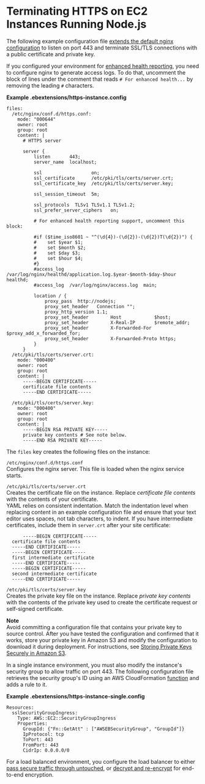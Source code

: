 # Terminating HTTPS on EC2 Instances Running Node\.js<a name="https-singleinstance-nodejs"></a>

The following example configuration file [extends the default nginx configuration](nodejs-platform-proxy.md) to listen on port 443 and terminate SSL/TLS connections with a public certificate and private key\.

If you configured your environment for [enhanced health reporting](health-enhanced.md), you need to configure nginx to generate access logs\. To do that, uncomment the block of lines under the comment that reads `# For enhanced health...` by removing the leading `#` characters\.

**Example \.ebextensions/https\-instance\.config**  

```
files:
  /etc/nginx/conf.d/https.conf:
    mode: "000644"
    owner: root
    group: root
    content: |
      # HTTPS server

      server {
          listen       443;
          server_name  localhost;
          
          ssl                  on;
          ssl_certificate      /etc/pki/tls/certs/server.crt;
          ssl_certificate_key  /etc/pki/tls/certs/server.key;
          
          ssl_session_timeout  5m;
          
          ssl_protocols  TLSv1 TLSv1.1 TLSv1.2;
          ssl_prefer_server_ciphers   on;

          # For enhanced health reporting support, uncomment this block:

          #if ($time_iso8601 ~ "^(\d{4})-(\d{2})-(\d{2})T(\d{2})") {
          #    set $year $1;
          #    set $month $2;
          #    set $day $3;
          #    set $hour $4;
          #}
          #access_log /var/log/nginx/healthd/application.log.$year-$month-$day-$hour healthd;
          #access_log  /var/log/nginx/access.log  main;
          
          location / {
              proxy_pass  http://nodejs;
              proxy_set_header   Connection "";
              proxy_http_version 1.1;
              proxy_set_header        Host            $host;
              proxy_set_header        X-Real-IP       $remote_addr;
              proxy_set_header        X-Forwarded-For $proxy_add_x_forwarded_for;
              proxy_set_header        X-Forwarded-Proto https;
          }
      }
  /etc/pki/tls/certs/server.crt:
    mode: "000400"
    owner: root
    group: root
    content: |
      -----BEGIN CERTIFICATE-----
      certificate file contents
      -----END CERTIFICATE-----
      
  /etc/pki/tls/certs/server.key:
    mode: "000400"
    owner: root
    group: root
    content: |
      -----BEGIN RSA PRIVATE KEY-----
      private key contents # See note below.
      -----END RSA PRIVATE KEY-----
```

The `files` key creates the following files on the instance:

`/etc/nginx/conf.d/https.conf`  
Configures the nginx server\. This file is loaded when the nginx service starts\.

`/etc/pki/tls/certs/server.crt`  
Creates the certificate file on the instance\. Replace *certificate file contents* with the contents of your certificate\.  
YAML relies on consistent indentation\. Match the indentation level when replacing content in an example configuration file and ensure that your text editor uses spaces, not tab characters, to indent\.
If you have intermediate certificates, include them in `server.crt` after your site certificate:  

```
      -----BEGIN CERTIFICATE-----
  certificate file contents
  -----END CERTIFICATE-----
  -----BEGIN CERTIFICATE-----
  first intermediate certificate
  -----END CERTIFICATE-----
  -----BEGIN CERTIFICATE-----
  second intermediate certificate
  -----END CERTIFICATE-----
```

`/etc/pki/tls/certs/server.key`  
Creates the private key file on the instance\. Replace *private key contents* with the contents of the private key used to create the certificate request or self\-signed certificate\. 

**Note**  
Avoid committing a configuration file that contains your private key to source control\. After you have tested the configuration and confirmed that it works, store your private key in Amazon S3 and modify the configuration to download it during deployment\. For instructions, see [Storing Private Keys Securely in Amazon S3](https-storingprivatekeys.md)\.

In a single instance environment, you must also modify the instance's security group to allow traffic on port 443\. The following configuration file retrieves the security group's ID using an AWS CloudFormation [function](ebextensions-functions.md) and adds a rule to it\.

**Example \.ebextensions/https\-instance\-single\.config**  

```
Resources:
  sslSecurityGroupIngress: 
    Type: AWS::EC2::SecurityGroupIngress
    Properties:
      GroupId: {"Fn::GetAtt" : ["AWSEBSecurityGroup", "GroupId"]}
      IpProtocol: tcp
      ToPort: 443
      FromPort: 443
      CidrIp: 0.0.0.0/0
```

For a load balanced environment, you configure the load balancer to either [pass secure traffic through untouched](https-tcp-passthrough.md), or [decrypt and re\-encrypt](configuring-https-endtoend.md) for end\-to\-end encryption\.